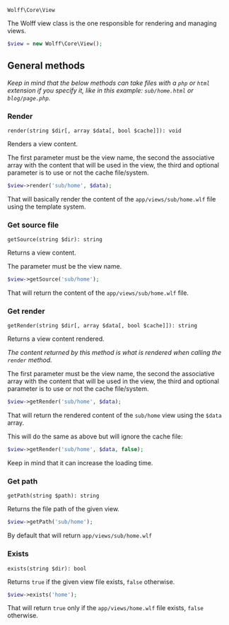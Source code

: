 `Wolff\Core\View`

The Wolff view class is the one responsible for rendering and managing views.

```php
$view = new Wolff\Core\View();
```

## General methods

_Keep in mind that the below methods can take files with a `php` or `html` extension if you specify it, like in this example: `sub/home.html` or `blog/page.php`._

### Render

`render(string $dir[, array $data[, bool $cache]]): void`

Renders a view content.

The first parameter must be the view name, the second the associative array with the content that will be used in the view, the third and optional parameter is to use or not the cache file/system.

```php
$view->render('sub/home', $data);
```

That will basically render the content of the `app/views/sub/home.wlf` file using the template system.

### Get source file

`getSource(string $dir): string`

Returns a view content.

The parameter must be the view name.

```php
$view->getSource('sub/home');
```

That will return the content of the `app/views/sub/home.wlf` file.

### Get render

`getRender(string $dir[, array $data[, bool $cache]]): string`

Returns a view content rendered.

_The content returned by this method is what is rendered when calling the `render` method._

The first parameter must be the view name, the second the associative array with the content that will be used in the view, the third and optional parameter is to use or not the cache file/system.

```php
$view->getRender('sub/home', $data);
```

That will return the rendered content of the `sub/home` view using the `$data` array.

This will do the same as above but will ignore the cache file:

```php
$view->getRender('sub/home', $data, false);
```

Keep in mind that it can increase the loading time.

### Get path

`getPath(string $path): string`

Returns the file path of the given view.

```php
$view->getPath('sub/home');
```

By default that will return `app/views/sub/home.wlf`

### Exists

`exists(string $dir): bool`

Returns `true` if the given view file exists, `false` otherwise.

```php
$view->exists('home');
```

That will return `true` only if the `app/views/home.wlf` file exists, `false` otherwise.
